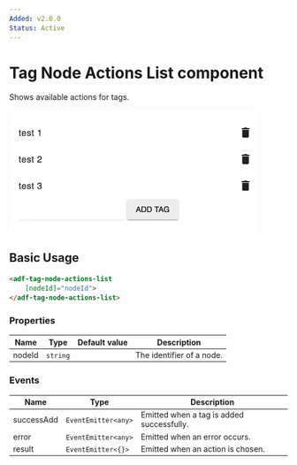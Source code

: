 ```yaml
---
Added: v2.0.0
Status: Active
---
```

# Tag Node Actions List component

Shows available actions for tags.

![Custom columns](docassets/images/tag3.png)

## Basic Usage

```html
<adf-tag-node-actions-list 
    [nodeId]="nodeId">
</adf-tag-node-actions-list>
```

### Properties

| Name | Type | Default value | Description |
| ---- | ---- | ------------- | ----------- |
| nodeId | `string` |  | The identifier of a node.  |

### Events

| Name | Type | Description |
| ---- | ---- | ----------- |
| successAdd | `EventEmitter<any>` | Emitted when a tag is added successfully. |
| error | `EventEmitter<any>` | Emitted when an error occurs. |
| result | `EventEmitter<{}>` | Emitted when an action is chosen. |
